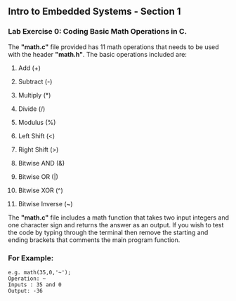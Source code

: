 ## Intro to Embedded Systems - Section 1
### Lab Exercise 0: Coding Basic Math Operations in C.
The **"math.c"** file provided has 11 math operations that needs to be used with the header **"math.h"**. The basic operations included are:

1. Add (+)

2. Subtract (-)

3. Multiply (*)

4. Divide (/)

5. Modulus (%)

6. Left Shift (<)

7. Right Shift (>)

8. Bitwise AND (&)

9. Bitwise OR (|)

10. Bitwise XOR (^)

11. Bitwise Inverse (~)

The **"math.c"** file includes a math function that takes two input integers and one character sign and returns 
the answer as an output. If you wish to test the code by typing through the terminal then remove the starting and ending brackets that comments the main program function. 

### For Example: 
```
e.g. math(35,0,'~');
Operation: ~
Inputs : 35 and 0
Output: -36
```
